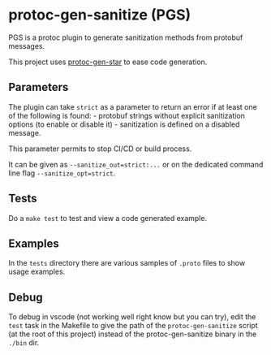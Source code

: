 # protoc-gen-sanitize (PGS)

PGS is a protoc plugin to generate sanitization methods from protobuf messages.

This project uses [protoc-gen-star](https://github.com/lyft/protoc-gen-star) to ease code generation.

## Parameters

The plugin can take `strict` as a parameter to return an error if at least one of the following is found:
    - protobuf strings without explicit sanitization options (to enable or disable it)
    - sanitization is defined on a disabled message.

This parameter permits to stop CI/CD or build process.

It can be given as `--sanitize_out=strict:...` or on the dedicated command line flag `--sanitize_opt=strict`.

## Tests

Do a `make test` to test and view a code generated example.

## Examples

In the `tests` directory there are various samples of `.proto` files to show usage examples.

## Debug

To debug in vscode (not working well right know but you can try), edit the `test` task in the Makefile to give the path of the `protoc-gen-sanitize` script (at the root of this project) instead of the protoc-gen-sanitize binary in the `./bin` dir.
